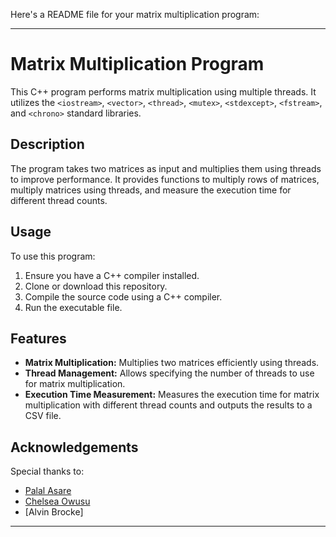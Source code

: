 Here's a README file for your matrix multiplication program:

---

# Matrix Multiplication Program

This C++ program performs matrix multiplication using multiple threads. It utilizes the `<iostream>`, `<vector>`, `<thread>`, `<mutex>`, `<stdexcept>`, `<fstream>`, and `<chrono>` standard libraries.

## Description

The program takes two matrices as input and multiplies them using threads to improve performance. It provides functions to multiply rows of matrices, multiply matrices using threads, and measure the execution time for different thread counts.

## Usage

To use this program:

1. Ensure you have a C++ compiler installed.
2. Clone or download this repository.
3. Compile the source code using a C++ compiler.
4. Run the executable file.

## Features

- **Matrix Multiplication:** Multiplies two matrices efficiently using threads.
- **Thread Management:** Allows specifying the number of threads to use for matrix multiplication.
- **Execution Time Measurement:** Measures the execution time for matrix multiplication with different thread counts and outputs the results to a CSV file.


## Acknowledgements

Special thanks to:
- [Palal Asare](https://github.com/P-Asare)
- [Chelsea Owusu](https://github.com/Chelsea-Owusu-Pokuaah)
- [Alvin Brocke] 

---
